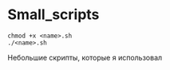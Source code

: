 # Small_scripts

```chmod +x <name>.sh```  
```./<name>.sh```  

Небольшие скрипты, которые я использовал
